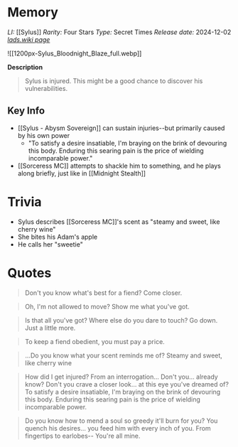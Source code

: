 # Memory
*LI:* [[Sylus]]
*Rarity:* Four Stars
*Type:* Secret Times
*Release date:* 2024-12-02
*[lads.wiki page](https://lads.wiki/wiki/Sylus:_Bloodnight_Blaze)*

![[1200px-Sylus_Bloodnight_Blaze_full.webp]]

**Description**
> Sylus is injured. This might be a good chance to discover his vulnerabilities.
## Key Info
* [[Sylus - Abysm Sovereign]] can sustain injuries--but primarily caused by his own power
	* "To satisfy a desire insatiable, I'm braying on the brink of devouring this body. Enduring this searing pain is the price of wielding incomparable power."
* [[Sorceress MC]] attempts to shackle him to something, and he plays along briefly, just like in [[Midnight Stealth]]

# Trivia
* Sylus describes [[Sorceress MC]]'s scent as "steamy and sweet, like cherry wine"
* She bites his Adam's apple
* He calls her "sweetie"

# Quotes
> Don't you know what's best for a fiend? Come closer.

> Oh, I'm not allowed to move? Show me what you've got.

> Is that all you've got? Where else do you dare to touch? Go down. Just a little more.

> To keep a fiend obedient, you must pay a price.

> ...Do you know what your scent reminds me of? Steamy and sweet, like cherry wine

> How did I get injured? From an interrogation... Don't you... already know? Don't you crave a closer look... at this eye you've dreamed of? To satisfy a desire insatiable, I'm braying on the brink of devouring this body. Enduring this searing pain is the price of wielding incomparable power.

> Do you know how to mend a soul so greedy it'll burn for you? You quench his desires... you feed him with every inch of you. From fingertips to earlobes--
> You're all mine.